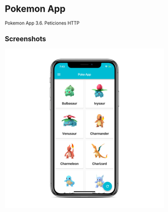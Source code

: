 # Pokemon App

Pokemon App 3.6. Peticiones HTTP



## Screenshots

<img src="ss2.png" height="500em" />



